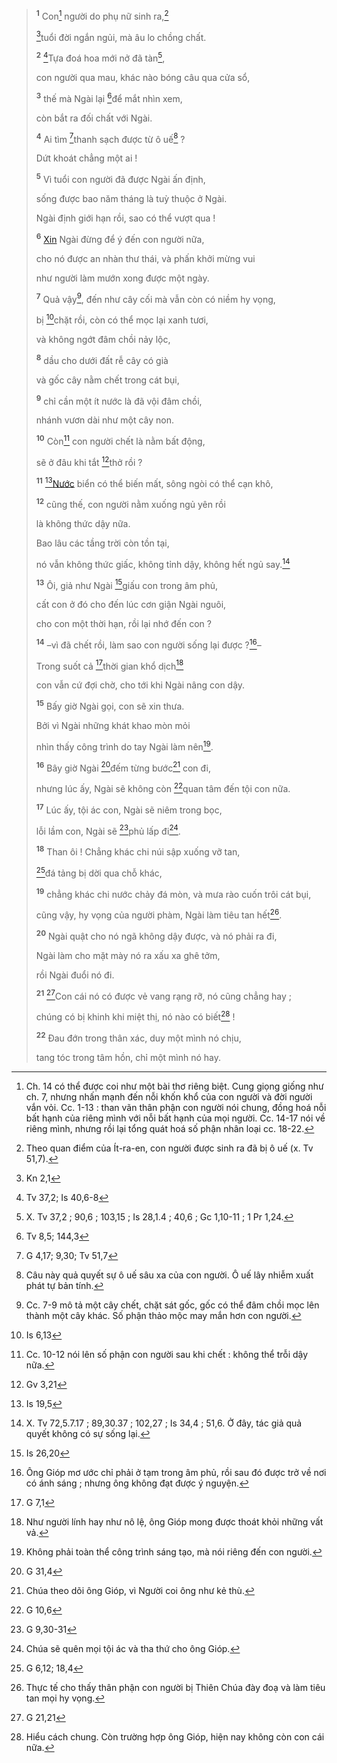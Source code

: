 > <sup><b>1</b></sup> Con[^1-cb715274-d520-4c59-acb2-55e08c6acdf8] người do phụ nữ sinh ra,[^2-cb715274-d520-4c59-acb2-55e08c6acdf8]
>
> [^1@-cb715274-d520-4c59-acb2-55e08c6acdf8]tuổi đời ngắn ngủi, mà âu lo chồng chất.
>
> <sup><b>2</b></sup> [^2@-cb715274-d520-4c59-acb2-55e08c6acdf8]Tựa đoá hoa mới nở đã tàn[^3-cb715274-d520-4c59-acb2-55e08c6acdf8],
>
> con người qua mau, khác nào bóng câu qua cửa sổ,
>
> <sup><b>3</b></sup> thế mà Ngài lại [^3@-cb715274-d520-4c59-acb2-55e08c6acdf8]để mắt nhìn xem,
>
> còn bắt ra đối chất với Ngài.
>
> <sup><b>4</b></sup> Ai tìm [^4@-cb715274-d520-4c59-acb2-55e08c6acdf8]thanh sạch được từ ô uế[^4-cb715274-d520-4c59-acb2-55e08c6acdf8] ?
>
> Dứt khoát chẳng một ai !
>
> <sup><b>5</b></sup> Vì tuổi con người đã được Ngài ấn định,
>
> sống được bao năm tháng là tuỳ thuộc ở Ngài.
>
> Ngài định giới hạn rồi, sao có thể vượt qua !
>
> <sup><b>6</b></sup> [Xin]() Ngài đừng để ý đến con người nữa,
>
> cho nó được an nhàn thư thái, và phấn khởi mừng vui
>
> như người làm mướn xong được một ngày.
>
> <sup><b>7</b></sup> Quả vậy[^5-cb715274-d520-4c59-acb2-55e08c6acdf8], đến như cây cối mà vẫn còn có niềm hy vọng,
>
> bị [^5@-cb715274-d520-4c59-acb2-55e08c6acdf8]chặt rồi, còn có thể mọc lại xanh tươi,
>
> và không ngớt đâm chồi nảy lộc,
>
> <sup><b>8</b></sup> dầu cho dưới đất rễ cây có già
>
> và gốc cây nằm chết trong cát bụi,
>
> <sup><b>9</b></sup> chỉ cần một ít nước là đã vội đâm chồi,
>
> nhánh vươn dài như một cây non.
>
> <sup><b>10</b></sup> Còn[^6-cb715274-d520-4c59-acb2-55e08c6acdf8] con người chết là nằm bất động,
>
> sẽ ở đâu khi tắt [^6@-cb715274-d520-4c59-acb2-55e08c6acdf8]thở rồi ?
>
> <sup><b>11</b></sup> [^7@-cb715274-d520-4c59-acb2-55e08c6acdf8][Nước]() biển có thể biến mất, sông ngòi có thể cạn khô,
>
> <sup><b>12</b></sup> cũng thế, con người nằm xuống ngủ yên rồi
>
> là không thức dậy nữa.
>
> Bao lâu các tầng trời còn tồn tại,
>
> nó vẫn không thức giấc, không tỉnh dậy, không hết ngủ say.[^7-cb715274-d520-4c59-acb2-55e08c6acdf8]
>
> <sup><b>13</b></sup> Ôi, giả như Ngài [^8@-cb715274-d520-4c59-acb2-55e08c6acdf8]giấu con trong âm phủ,
>
> cất con ở đó cho đến lúc cơn giận Ngài nguôi,
>
> cho con một thời hạn, rồi lại nhớ đến con ?
>
> <sup><b>14</b></sup> –vì đã chết rồi, làm sao con người sống lại được ?[^8-cb715274-d520-4c59-acb2-55e08c6acdf8]–
>
> Trong suốt cả [^9@-cb715274-d520-4c59-acb2-55e08c6acdf8]thời gian khổ dịch[^9-cb715274-d520-4c59-acb2-55e08c6acdf8]
>
> con vẫn cứ đợi chờ, cho tới khi Ngài nâng con dậy.
>
> <sup><b>15</b></sup> Bấy giờ Ngài gọi, con sẽ xin thưa.
>
> Bởi vì Ngài những khát khao mòn mỏi
>
> nhìn thấy công trình do tay Ngài làm nên[^10-cb715274-d520-4c59-acb2-55e08c6acdf8].
>
> <sup><b>16</b></sup> Bây giờ Ngài [^10@-cb715274-d520-4c59-acb2-55e08c6acdf8]đếm từng bước[^11-cb715274-d520-4c59-acb2-55e08c6acdf8] con đi,
>
> nhưng lúc ấy, Ngài sẽ không còn [^11@-cb715274-d520-4c59-acb2-55e08c6acdf8]quan tâm đến tội con nữa.
>
> <sup><b>17</b></sup> Lúc ấy, tội ác con, Ngài sẽ niêm trong bọc,
>
> lỗi lầm con, Ngài sẽ [^12@-cb715274-d520-4c59-acb2-55e08c6acdf8]phủ lấp đi[^12-cb715274-d520-4c59-acb2-55e08c6acdf8].
>
> <sup><b>18</b></sup> Than ôi ! Chẳng khác chi núi sập xuống vỡ tan,
>
> [^13@-cb715274-d520-4c59-acb2-55e08c6acdf8]đá tảng bị dời qua chỗ khác,
>
> <sup><b>19</b></sup> chẳng khác chi nước chảy đá mòn, và mưa rào cuốn trôi cát bụi,
>
> cũng vậy, hy vọng của người phàm, Ngài làm tiêu tan hết[^13-cb715274-d520-4c59-acb2-55e08c6acdf8].
>
> <sup><b>20</b></sup> Ngài quật cho nó ngã không dậy được, và nó phải ra đi,
>
> Ngài làm cho mặt mày nó ra xấu xa ghê tởm,
>
> rồi Ngài đuổi nó đi.
>
> <sup><b>21</b></sup> [^14@-cb715274-d520-4c59-acb2-55e08c6acdf8]Con cái nó có được vẻ vang rạng rỡ, nó cũng chẳng hay ;
>
> chúng có bị khinh khi miệt thị, nó nào có biết[^14-cb715274-d520-4c59-acb2-55e08c6acdf8] !
>
> <sup><b>22</b></sup> Đau đớn trong thân xác, duy một mình nó chịu,
>
> tang tóc trong tâm hồn, chỉ một mình nó hay.

[^1-cb715274-d520-4c59-acb2-55e08c6acdf8]: Ch. 14 có thể được coi như một bài thơ riêng biệt. Cung giọng giống như ch. 7, nhưng nhấn mạnh đến nỗi khốn khổ của con người và đời người vắn vỏi. Cc. 1-13 : than vãn thân phận con người nói chung, đồng hoá nỗi bất hạnh của riêng mình với nỗi bất hạnh của mọi người. Cc. 14-17 nói về riêng mình, nhưng rồi lại tổng quát hoá số phận nhân loại cc. 18-22.
[^2-cb715274-d520-4c59-acb2-55e08c6acdf8]: Theo quan điểm của Ít-ra-en, con người được sinh ra đã bị ô uế (x. Tv 51,7).
[^3-cb715274-d520-4c59-acb2-55e08c6acdf8]: X. Tv 37,2 ; 90,6 ; 103,15 ; Is 28,1.4 ; 40,6 ; Gc 1,10-11 ; 1 Pr 1,24.
[^4-cb715274-d520-4c59-acb2-55e08c6acdf8]: Câu này quả quyết sự ô uế sâu xa của con người. Ô uế lây nhiễm xuất phát tự bản tính.
[^5-cb715274-d520-4c59-acb2-55e08c6acdf8]: Cc. 7-9 mô tả một cây chết, chặt sát gốc, gốc có thể đâm chồi mọc lên thành một cây khác. Số phận thảo mộc may mắn hơn con người.
[^6-cb715274-d520-4c59-acb2-55e08c6acdf8]: Cc. 10-12 nói lên số phận con người sau khi chết : không thể trỗi dậy nữa.
[^7-cb715274-d520-4c59-acb2-55e08c6acdf8]: X. Tv 72,5.7.17 ; 89,30.37 ; 102,27 ; Is 34,4 ; 51,6. Ở đây, tác giả quả quyết không có sự sống lại.
[^8-cb715274-d520-4c59-acb2-55e08c6acdf8]: Ông Gióp mơ ước chỉ phải ở tạm trong âm phủ, rồi sau đó được trở về nơi có ánh sáng ; nhưng ông không đạt được ý nguyện.
[^9-cb715274-d520-4c59-acb2-55e08c6acdf8]: Như người lính hay như nô lệ, ông Gióp mong được thoát khỏi những vất vả.
[^10-cb715274-d520-4c59-acb2-55e08c6acdf8]: Không phải toàn thể công trình sáng tạo, mà nói riêng đến con người.
[^11-cb715274-d520-4c59-acb2-55e08c6acdf8]: Chúa theo dõi ông Gióp, vì Người coi ông như kẻ thù.
[^12-cb715274-d520-4c59-acb2-55e08c6acdf8]: Chúa sẽ quên mọi tội ác và tha thứ cho ông Gióp.
[^13-cb715274-d520-4c59-acb2-55e08c6acdf8]: Thực tế cho thấy thân phận con người bị Thiên Chúa đày đoạ và làm tiêu tan mọi hy vọng.
[^14-cb715274-d520-4c59-acb2-55e08c6acdf8]: Hiểu cách chung. Còn trường hợp ông Gióp, hiện nay không còn con cái nữa.
[^1@-cb715274-d520-4c59-acb2-55e08c6acdf8]: Kn 2,1
[^2@-cb715274-d520-4c59-acb2-55e08c6acdf8]: Tv 37,2; Is 40,6-8
[^3@-cb715274-d520-4c59-acb2-55e08c6acdf8]: Tv 8,5; 144,3
[^4@-cb715274-d520-4c59-acb2-55e08c6acdf8]: G 4,17; 9,30; Tv 51,7
[^5@-cb715274-d520-4c59-acb2-55e08c6acdf8]: Is 6,13
[^6@-cb715274-d520-4c59-acb2-55e08c6acdf8]: Gv 3,21
[^7@-cb715274-d520-4c59-acb2-55e08c6acdf8]: Is 19,5
[^8@-cb715274-d520-4c59-acb2-55e08c6acdf8]: Is 26,20
[^9@-cb715274-d520-4c59-acb2-55e08c6acdf8]: G 7,1
[^10@-cb715274-d520-4c59-acb2-55e08c6acdf8]: G 31,4
[^11@-cb715274-d520-4c59-acb2-55e08c6acdf8]: G 10,6
[^12@-cb715274-d520-4c59-acb2-55e08c6acdf8]: G 9,30-31
[^13@-cb715274-d520-4c59-acb2-55e08c6acdf8]: G 6,12; 18,4
[^14@-cb715274-d520-4c59-acb2-55e08c6acdf8]: G 21,21